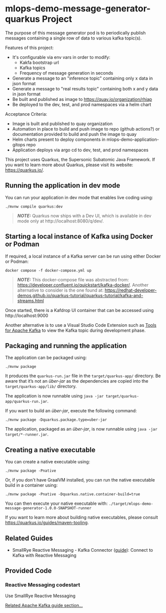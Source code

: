 # mlops-demo-message-generator-quarkus Project

The purpose of this message generator pod is to periodically publish messages containing a single row of data to various kafka topic(s).

Features of this project:
* It's configurable via env vars in order to modify: 
    * Kakfa bootstrap url
    * Kafka topics
    * Frequency of message generation in seconds
* Generate a message to an "inference topic" containing only x data in json format
* Generate a message to "real results topic" containing both x and y data in json format
* Be built and published as image to https://quay.io/organization/rhiap
* Be deployed to the dev, test, and prod namespaces via a helm chart

Acceptance Criteria:
* Image is built and published to quay organization
* Automation in place to build and push image to repo (github actions?) or documentation provided to build and push the image to quay
* Helm charts present to deploy components in mlops-demo-application-gitops repo
* Application deploys via argo cd to dev, test, and prod namespaces

This project uses Quarkus, the Supersonic Subatomic Java Framework. If you want to learn more about Quarkus, please visit its website: https://quarkus.io/.

## Running the application in dev mode

You can run your application in dev mode that enables live coding using:
```shell script
./mvnw compile quarkus:dev
```

> **_NOTE:_**  Quarkus now ships with a Dev UI, which is available in dev mode only at http://localhost:8080/q/dev/.

## Starting a local instance of Kafka using Docker or Podman

If required, a local instance of a Kafka server can be run using either Docker or Podman:

```shell script
docker compose -f docker-compose.yml up
```

> **_NOTE:_**  This docker-compose file was abstracted from: https://developer.confluent.io/quickstart/kafka-docker/. Another alternative to consider is the one found at: https://redhat-developer-demos.github.io/quarkus-tutorial/quarkus-tutorial/kafka-and-streams.html

Once started, there is a Kafdrop UI container that can be accessed using http://localhost:9000

Another alternative is to use a Visual Studio Code Extension such as [Tools for Apache Kafka](https://marketplace.visualstudio.com/items?itemName=jeppeandersen.vscode-kafka) to view the Kafka topic during development phase.

## Packaging and running the application

The application can be packaged using:
```shell script
./mvnw package
```
It produces the `quarkus-run.jar` file in the `target/quarkus-app/` directory.
Be aware that it’s not an _über-jar_ as the dependencies are copied into the `target/quarkus-app/lib/` directory.

The application is now runnable using `java -jar target/quarkus-app/quarkus-run.jar`.

If you want to build an _über-jar_, execute the following command:
```shell script
./mvnw package -Dquarkus.package.type=uber-jar
```

The application, packaged as an _über-jar_, is now runnable using `java -jar target/*-runner.jar`.

## Creating a native executable

You can create a native executable using: 
```shell script
./mvnw package -Pnative
```

Or, if you don't have GraalVM installed, you can run the native executable build in a container using: 
```shell script
./mvnw package -Pnative -Dquarkus.native.container-build=true
```

You can then execute your native executable with: `./target/mlops-demo-message-generator-1.0.0-SNAPSHOT-runner`

If you want to learn more about building native executables, please consult https://quarkus.io/guides/maven-tooling.

## Related Guides

- SmallRye Reactive Messaging - Kafka Connector ([guide](https://quarkus.io/guides/kafka-reactive-getting-started)): Connect to Kafka with Reactive Messaging

## Provided Code

### Reactive Messaging codestart

Use SmallRye Reactive Messaging

[Related Apache Kafka guide section...](https://quarkus.io/guides/kafka-reactive-getting-started)

